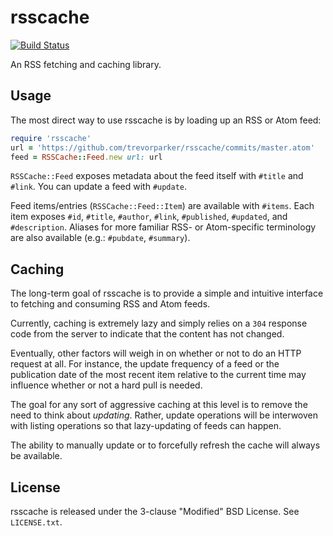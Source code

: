 rsscache
========

[![Build Status](http://img.shields.io/travis/trevorparker/rsscache.svg)](https://travis-ci.org/trevorparker/rsscache)

An RSS fetching and caching library.

Usage
-----

The most direct way to use rsscache is by loading up an RSS or Atom feed:

```ruby
require 'rsscache'
url = 'https://github.com/trevorparker/rsscache/commits/master.atom'
feed = RSSCache::Feed.new url: url
```

`RSSCache::Feed` exposes metadata about the feed itself with `#title` and `#link`. You can update a feed with `#update`.

Feed items/entries (`RSSCache::Feed::Item`) are available with `#items`. Each item exposes `#id`, `#title`, `#author`, `#link`, `#published`, `#updated`, and `#description`. Aliases for more familiar RSS- or Atom-specific terminology are also available (e.g.: `#pubdate`, `#summary`).

Caching
-------

The long-term goal of rsscache is to provide a simple and intuitive interface to fetching and consuming RSS and Atom feeds.

Currently, caching is extremely lazy and simply relies on a `304` response code from the server to indicate that the content has not changed.

Eventually, other factors will weigh in on whether or not to do an HTTP request at all. For instance, the update frequency of a feed or the publication date of the most recent item relative to the current time may influence whether or not a hard pull is needed.

The goal for any sort of aggressive caching at this level is to remove the need to think about *updating*. Rather, update operations will be interwoven with listing operations so that lazy-updating of feeds can happen.

The ability to manually update or to forcefully refresh the cache will always be available.

License
-------

rsscache is released under the 3-clause "Modified" BSD License. See `LICENSE.txt`.

